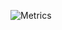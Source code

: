 ![Metrics](https://metrics.lecoq.io/nenekodev?template=classic&repositories.forks=true&isocalendar=1&languages=1&stars=1&followup=1&pagespeed=1&introduction=1&gists=1&repositories=1&lines=1&discussions=1&notable=1&achievements=1&repositories=100&repositories.batch=100&repositories.forks=true&repositories.affiliations=owner&isocalendar.duration=half-year&languages.limit=10&languages.threshold=0%25&languages.colors=github&languages.sections=most-used&languages.indepth=true&languages.analysis.timeout=15&languages.categories=markup%2C%20programming&languages.recent.categories=markup%2C%20programming&languages.recent.load=300&languages.recent.days=14&stars.limit=4&followup.sections=repositories&followup.indepth=true&achievements.threshold=C&achievements.secrets=true&achievements.display=detailed&achievements.limit=0&notable.from=organization&notable.repositories=false&notable.indepth=true&notable.types=commit&discussions.categories=true&discussions.categories.limit=0&introduction.title=true&pagespeed.url=.user.website&pagespeed.detailed=true&pagespeed.screenshot=false&config.timezone=Asia%2FShanghai)
